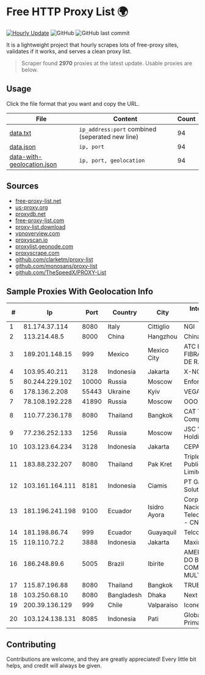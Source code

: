 
# Free HTTP Proxy List 🌍

[![Hourly Update](https://github.com/mertguvencli/http-proxy-list/actions/workflows/main.yml/badge.svg?branch=main)](https://github.com/mertguvencli/http-proxy-list/actions/workflows/main.yml)
![GitHub](https://img.shields.io/github/license/mertguvencli/http-proxy-list)
![GitHub last commit](https://img.shields.io/github/last-commit/mertguvencli/http-proxy-list)

It is a lightweight project that hourly scrapes lots of free-proxy sites, validates if it works, and serves a clean proxy list.


> Scraper found **2970** proxies at the latest update. Usable proxies are below.

## Usage

Click the file format that you want and copy the URL.


|File|Content|Count|
|----|-------|-----|
|[data.txt](https://raw.githubusercontent.com/mertguvencli/http-proxy-list/main/proxy-list/data.txt)|`ip_address:port` combined (seperated new line)|94|
|[data.json](https://raw.githubusercontent.com/mertguvencli/http-proxy-list/main/proxy-list/data.json)|`ip, port`|94|
|[data-with-geolocation.json](https://raw.githubusercontent.com/mertguvencli/http-proxy-list/main/proxy-list/data-with-geolocation.json)|`ip, port, geolocation`|94|

## Sources

* [free-proxy-list.net](https://free-proxy-list.net)
* [us-proxy.org](https://www.us-proxy.org)
* [proxydb.net](http://proxydb.net)
* [free-proxy-list.com](https://free-proxy-list.com/?page=&port=&type%5B%5D=http&type%5B%5D=https&up_time=0&search=Search)
* [proxy-list.download](https://www.proxy-list.download/HTTP)
* [vpnoverview.com](https://vpnoverview.com/privacy/anonymous-browsing/free-proxy-servers)
* [proxyscan.io](https://www.proxyscan.io)
* [proxylist.geonode.com](https://proxylist.geonode.com/api/proxy-list?limit=300&page=1&sort_by=lastChecked&sort_type=desc&protocols=http,https)
* [proxyscrape.com](https://api.proxyscrape.com/v2/?request=displayproxies&protocol=http&timeout=10000&country=all&ssl=all&anonymity=all)
* [github.com/clarketm/proxy-list](https://raw.githubusercontent.com/clarketm/proxy-list/master/proxy-list-raw.txt)
* [github.com/monosans/proxy-list](https://raw.githubusercontent.com/monosans/proxy-list/main/proxies/http.txt)
* [github.com/TheSpeedX/PROXY-List](https://raw.githubusercontent.com/TheSpeedX/PROXY-List/master/http.txt)


## Sample Proxies With Geolocation Info

|#|Ip|Port|Country|City|Internet Service Provider|
|-|--|----|-------|----|-------------------------|
|1|81.174.37.114|8080|Italy|Cittiglio|NGI|
|2|113.214.48.5|8000|China|Hangzhou|Chinanet|
|3|189.201.148.15|999|Mexico|Mexico City|ATC HOLDING FIBRA MEXICO, S. DE R.L. DE C.V.|
|4|103.95.40.211|3128|Indonesia|Jakarta|X-NODE|
|5|80.244.229.102|10000|Russia|Moscow|Enforta-MSK|
|6|178.136.2.208|55443|Ukraine|Kyiv|VEGA Kiev|
|7|78.108.192.228|41890|Russia|Moscow|OOO Suntel|
|8|110.77.236.178|8080|Thailand|Bangkok|CAT Telecom Public Company Limited|
|9|77.236.252.133|1256|Russia|Moscow|JSC "ER-Telecom Holding"|
|10|103.123.64.234|3128|Indonesia|Jakarta|CEPATNET|
|11|183.88.232.207|8080|Thailand|Pak Kret|Triple T Broadband Public Company Limited|
|12|103.161.164.111|8181|Indonesia|Ciamis|PT Galuh Multidata Solution|
|13|181.196.241.198|9100|Ecuador|Isidro Ayora|Corporacion Nacional De Telecomunicaciones - CNT EP|
|14|181.198.86.74|999|Ecuador|Guayaquil|Telconet S.A|
|15|119.110.72.2|3888|Indonesia|Jakarta|Maxindo|
|16|186.248.89.6|5005|Brazil|Ibirite|AMERICAN TOWER DO BRASIL-COMUNICAÔÔO MULTIMÔDIA LT|
|17|115.87.196.88|8080|Thailand|Bangkok|TRUEBB|
|18|103.250.68.10|8080|Bangladesh|Dhaka|Next Online Limited|
|19|200.39.136.129|999|Chile|Valparaíso|Iconex SPA|
|20|103.124.138.131|8085|Indonesia|Pati|Global Media Data Prima|



## Contributing

Contributions are welcome, and they are greatly appreciated! Every
little bit helps, and credit will always be given.

